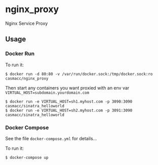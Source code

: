 # nginx_proxy

Nginx Service Proxy

## Usage

### Docker Run

To run it:

    $ docker run -d 80:80 -v /var/run/docker.sock:/tmp/docker.sock:ro casmacc/nginx_proxy

Then start any containers you want proxied with an env var `VIRTUAL_HOST=subdomain.yourdomain.com`

    $ docker run -e VIRTUAL_HOST=sh1.myhost.com -p 3090:3090 casmacc/sinatra_helloworld
    $ docker run -e VIRTUAL_HOST=sh2.myhost.com -p 3091:3090 casmacc/sinatra_helloworld

### Docker Compose

See the file `docker-compose.yml` for details...

To run it:

    $ docker-compose up
    
